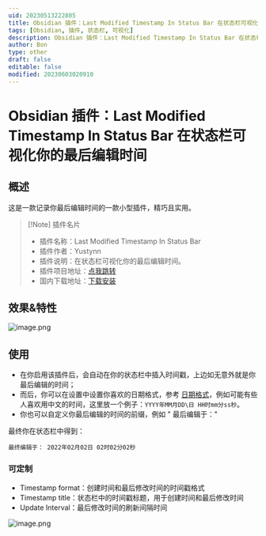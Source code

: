 ```yaml
---
uid: 20230513222805
title: Obsidian 插件：Last Modified Timestamp In Status Bar 在状态栏可视化你的最后编辑时间
tags: [Obsidian, 插件, 状态栏, 可视化]
description: Obsidian 插件：Last Modified Timestamp In Status Bar 在状态栏可视化你的最后编辑时间
author: Bon
type: other
draft: false
editable: false
modified: 20230603020910
---
```


# Obsidian 插件：Last Modified Timestamp In Status Bar 在状态栏可视化你的最后编辑时间

## 概述

这是一款记录你最后编辑时间的一款小型插件，精巧且实用。

> [!Note] 插件名片
> - 插件名称：Last Modified Timestamp In Status Bar
> - 插件作者：Yustynn
> - 插件说明：在状态栏可视化你的最后编辑时间。
> - 插件项目地址：[点我跳转](https://github.com/Yustynn/obsidian-last-modified-timestamp-in-status-bar)
> - 国内下载地址：[下载安装](https://pkmer.cn/products/plugin/pluginMarket/?obsidian-last-modified-timestamp-in-status-bar)

## 效果&特性

![image.png](https://cdn.pkmer.cn/images/20230514132514.png!pkmer)

## 使用

- 在你启用该插件后，会自动在你的状态栏中插入时间戳，上边如无意外就是你最后编辑的时间；
- 而后，你可以在设置中设置你喜欢的日期格式，参考 [日期格式](https://www.tutorialspoint.com/momentjs/momentjs_format.htm)，例如可能有些人喜欢用中文的时间，这里放一个例子：`YYYY年MM月DD\日 HH时mm分ss秒`。
- 你也可以自定义你最后编辑的时间的前缀，例如 " 最后编辑于："

最终你在状态栏中得到：

```
最终编辑于： 2022年02月02日 02时02分02秒
```

### 可定制

- Timestamp format：创建时间和最后修改时间的时间戳格式
- Timestamp title：状态栏中的时间戳标题，用于创建时间和最后修改时间
- Update Interval：最后修改时间的刷新间隔时间

![image.png](https://cdn.pkmer.cn/images/20230514132747.png!pkmer)
